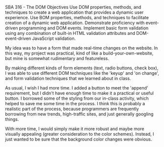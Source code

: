 SBA 316 - The DOM
Objectives
Use DOM properties, methods, and techniques to create a web application that provides a dynamic user experience.
Use BOM properties, methods, and techniques to facilitate creation of a dynamic web application.
Demonstrate proficiency with event-driven programming and DOM events.
Implement basic form validation using any combination of built-in HTML validation attributes and DOM-event-driven JavaScript validation.

My idea was to have a form that made real-time changes on the website.  In this way, my project was practical, kind of like a build-your-own-website, but mine is somewhat rudimentary and featureless.

By making different kinds of form elements (text, radio buttons, check box), I was able to use different DOM techniques like the 'keyup' and 'on change', and form validation techniques that we learned about in class.

As usual, I wish I had more time. I added a button to meet the 'append' requirement, but I didn't have enough time to make it a practical or useful button.  I borrowed some of the styling from our in-class activity, which helped to save me some time in the process.  I think this is probably a realistic part of the process, because programmers are frequently borrowing from new trends, high-traffic sites, and just generally googling things.

With more time, I would simply make it more robust and maybe more visually appealing (greater consideration to the color schemes). Instead, I just wanted to be sure that the background color changes were obvious.





